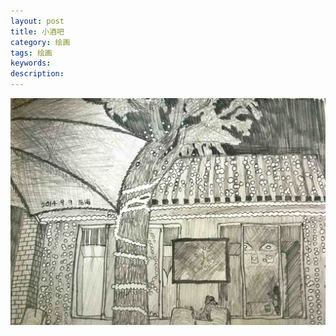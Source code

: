 ```yaml
---
layout: post
title: 小酒吧
category: 绘画
tags: 绘画
keywords: 
description: 
---
```


![4](/public/img/days/4.jpg)

